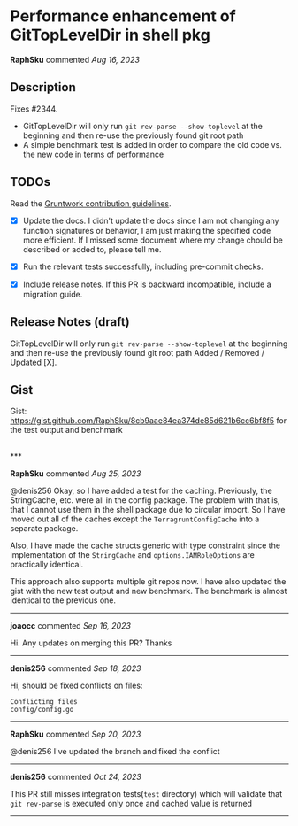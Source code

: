 # Performance enhancement of GitTopLevelDir in shell pkg

**RaphSku** commented *Aug 16, 2023*

## Description

Fixes #2344.

- GitTopLevelDir will only run `git rev-parse --show-toplevel` at the beginning and then re-use the previously found git root path
- A simple benchmark test is added in order to compare the old code vs. the new code in terms of performance

## TODOs

Read the [Gruntwork contribution guidelines](https://gruntwork.notion.site/Gruntwork-Coding-Methodology-02fdcd6e4b004e818553684760bf691e).

- [X] Update the docs.
I didn't update the docs since I am not changing any function signatures or behavior, I am just making the specified code more efficient. If I missed some document where my change chould be described or added to, please tell me.

- [x] Run the relevant tests successfully, including pre-commit checks.
- [x] Include release notes. If this PR is backward incompatible, include a migration guide.

## Release Notes (draft)

GitTopLevelDir will only run `git rev-parse --show-toplevel` at the beginning and then re-use the previously found git root path
Added / Removed / Updated [X].

## Gist
Gist: https://gist.github.com/RaphSku/8cb9aae84ea374de85d621b6cc6bf8f5
for the test output and benchmark


<br />
***


**RaphSku** commented *Aug 25, 2023*

@denis256 Okay, so I have added a test for the caching. Previously, the StringCache, etc. were all in the config package. The problem with that is, that I cannot use them in the shell package due to circular import. So I have moved out all of the caches except the `TerragruntConfigCache` into a separate package. 

Also, I have made the cache structs generic with type constraint since the implementation of the `StringCache` and `options.IAMRoleOptions` are practically identical. 

This approach also supports multiple git repos now. I have also updated the gist with the new test output and new benchmark. The benchmark is almost identical to the previous one.
***

**joaocc** commented *Sep 16, 2023*

Hi. Any updates on merging this PR? Thanks
***

**denis256** commented *Sep 18, 2023*

Hi,
should be fixed conflicts on files:
```
Conflicting files
config/config.go
```
***

**RaphSku** commented *Sep 20, 2023*

@denis256 I've updated the branch and fixed the conflict
***

**denis256** commented *Oct 24, 2023*

This PR still misses integration tests(`test` directory) which will validate that `git rev-parse` is executed only once and cached value is returned
***

